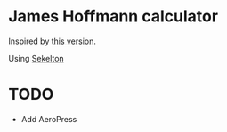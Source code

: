 # James Hoffmann calculator
Inspired by [this version](https://coda.io/@alessandro-mingione/hoffmann-coffee-calculator).

Using [Sekelton](http://getskeleton.com/)


# TODO
- Add AeroPress
